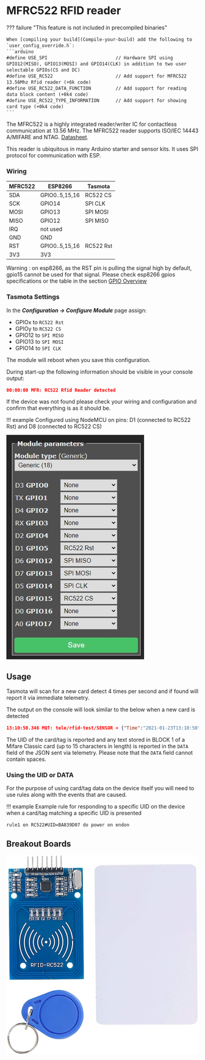 # MFRC522 RFID reader

??? failure "This feature is not included in precompiled binaries"  

    When [compiling your build](Compile-your-build) add the following to `user_config_override.h`:
    ```arduino
    #define USE_SPI                         // Hardware SPI using GPIO12(MISO), GPIO13(MOSI) and GPIO14(CLK) in addition to two user selectable GPIOs(CS and DC)
    #define USE_RC522                       // Add support for MFRC522 13.56Mhz Rfid reader (+6k code)
    #define USE_RC522_DATA_FUNCTION         // Add support for reading data block content (+0k4 code)
    #define USE_RC522_TYPE_INFORMATION      // Add support for showing card type (+0k4 code)
    ```

The MFRC522 is a highly integrated reader/writer IC for contactless communication at 13.56 MHz. The MFRC522 reader supports ISO/IEC 14443 A/MIFARE and NTAG. [Datasheet](https://www.nxp.com/docs/en/data-sheet/MFRC522.pdf).

This reader is ubiquitous in many Arduino starter and sensor kits. It uses SPI protocol for communication with ESP.


### Wiring
| MFRC522 |  ESP8266       |   Tasmota
| ------- | -------------- |  ----------
|  SDA    | GPIO0..5,15,16 |  RC522 CS
|  SCK    | GPIO14         |  SPI CLK
|  MOSI   | GPIO13         |  SPI MOSI
|  MISO   | GPIO12         |  SPI MISO
|  IRQ    | not used       |
|  GND    | GND            |
|  RST    | GPIO0..5,15,16 |  RC522 Rst
|  3V3    | 3V3            |

Warning : on esp8266, as the RST pin is pulling the signal high by default, gpio15 cannot be used for that signal. Please check esp8266 gpios specifications or the table in the section [GPIO Overview](Expanding-Tasmota#gpio-overview)

### Tasmota Settings 
In the **_Configuration -> Configure Module_** page assign:

- GPIOx to `RC522 Rst`   
- GPIOy to `RC522 CS`   
- GPIO12 to `SPI MISO`   
- GPIO13 to `SPI MOSI`   
- GPIO14 to `SPI CLK`   

The module will reboot when you save this configuration.

During start-up the following information should be visible in your console output:

```json
00:00:00 MFR: RC522 Rfid Reader detected
```
If the device was not found please check your wiring and configuration and confirm that everything is as it should be.

!!! example 
    Configured using NodeMCU on pins: D1 (connected to RC522 Rst) and D8 (connected to RC522 CS)

![MFRC522 Module Configuration](_media/peripherals/MFRC522_webui.jpg)

## Usage

Tasmota will scan for a new card detect 4 times per second and if found will report it via immediate telemetry.

The output on the console will look similar to the below when a new card is detected

```json
13:10:50.346 MQT: tele/rfid-test/SENSOR = {"Time":"2021-01-23T13:10:50","RC522":{"UID":"BA839D07","Data":"","Type":"MIFARE 1KB"}}
```

The UID of the card/tag is reported and any text stored in BLOCK 1 of a Mifare Classic card (up to 15 characters in length) is reported in the `DATA` field of the JSON sent via telemetry. Please note that the `DATA` field cannot contain spaces.

### Using the UID or DATA 

For the purpose of using card/tag data on the device itself you will need to use rules along with the events that are caused.

!!! example 
    Example rule for responding to a specific UID on the device when a card/tag matching a specific UID is presented

```
rule1 on RC522#UID=BA839D07 do power on endon
```

## Breakout Boards

![MFRC522 Module Configuration](_media/peripherals/MFRC522.jpg)

